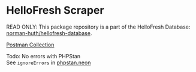 # HelloFresh Scraper

READ ONLY: This package repository is a part of the HelloFresh Database:
[norman-huth/hellofresh-database](https://github.com/Muetze42/hellofresh-database).

[Postman Collection](https://www.postman.com/muetzeofficial/workspace/norman-huth/collection/7458133-7d368cd1-11d2-46f5-b27b-ba8b8e636348?action=share&creator=7458133)

Todo: No errors with PHPStan  
See `ignoreErrors` in [phpstan.neon](phpstan.neon)
